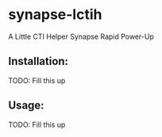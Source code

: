 # synapse-lctih
A Little CTI Helper Synapse Rapid Power-Up 

## Installation:
TODO: Fill this up

## Usage:
TODO: Fill this up
